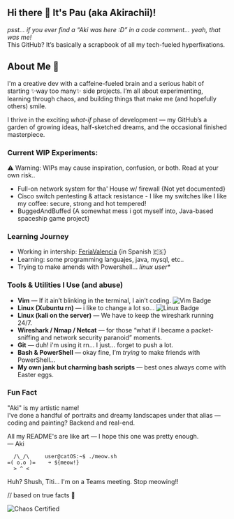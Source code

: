 

## Hi there 💖 It's Pau (aka Akirachii)!
_psst... if you ever find a “Aki was here :D” in a code comment... yeah, that was me!_  
This GitHub? It’s basically a scrapbook of all my tech-fueled hyperfixations.

##  About Me  🌸 

I'm a creative dev with a caffeine-fueled brain and a serious habit of starting ✨way too many✨ side projects. I’m all about experimenting, learning through chaos, and building things that make me (and hopefully others) smile.

I thrive in the exciting _*what-if*_ phase of development — my GitHub’s a garden of growing ideas, half-sketched dreams, and the occasional finished masterpiece.

### Current WIP Experiments:

 ⚠️ Warning: WIPs may cause inspiration, confusion, or both. Read at your own risk..

  - Full-on network system for tha' House w/ firewall {Not yet documented}
  - Cisco switch pentesting & attack resistance  -  I like my switches like I like my coffee: secure, strong and hot tempered!
  - BuggedAndBuffed {A somewhat mess i got myself into, Java-based spaceship game project}

### Learning Journey

- Working in intership: [FeriaValencia](https://github.com/Akirachii/FeriaValencia) {in Spanish 🇪🇸}
- Learning: some programming languajes, java, mysql, etc..
- Trying to make amends with Powershell... _linux user*_

### Tools & Utilities I Use (and abuse)

* **Vim** — If it ain’t blinking in the terminal, I ain’t coding. ![Vim Badge](https://img.shields.io/badge/VIM-powered-blueviolet?logo=vim)
*  **Linux (Xubuntu rn)** — i like to change a lot so... ![Linux Badge](https://img.shields.io/badge/Linux-Xubuntu-blue?logo=linux)
*  **Linux (kali on the server)** — We have to keep the wireshark running 24/7.
*  **Wireshark / Nmap / Netcat** — for those “what if I became a packet-sniffing and network security paranoid” moments.
*  **Git** — duh! i'm using it rn... I just... forget to push a lot.
*  **Bash & PowerShell** — okay fine, I’m *trying* to make friends with PowerShell...
*  **My own jank but charming bash scripts** — best ones always come with Easter eggs.



### Fun Fact
"Aki" is my artistic name!  
I’ve done a handful of portraits and dreamy landscapes under that alias — coding and painting? Backend and real-end.


All my README's are like art — I hope this one was pretty enough.  
— Aki  

      /\_/\     user@catOS:~$ ./meow.sh
    =( o.o )=    ➜ ${meow!}
      > ^ <

Huh? Shush, Titi... I'm on a Teams meeting. Stop meowing!!

// based on true facts 🐾

![Chaos Certified](https://img.shields.io/badge/README%20Status-chaotic%20good-pink?style=flat-square&logo=cat)


<!-- Aki was here :D -->